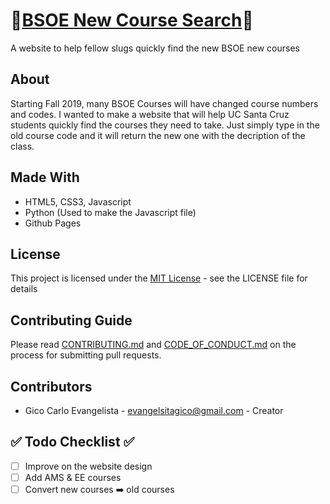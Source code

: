 # 🍌[BSOE New Course Search](https://gicocarlo.me/BSOE-New-Course-Search/)🐌
A website to help fellow slugs quickly find the new BSOE new courses 

## About
Starting Fall 2019, many BSOE Courses will have changed course numbers and codes. I wanted to make a website that will help UC Santa Cruz students quickly find the courses they need to take. Just simply type in the old course code and it will return the new one with the decription of the class.

## Made With
- HTML5, CSS3, Javascript
- Python (Used to make the Javascript file)
- Github Pages

## License
This project is licensed under the [MIT License](LICENSE) - see the LICENSE file for details

## Contributing Guide
Please read [CONTRIBUTING.md](CONTRIBUTING.md) and [CODE_OF_CONDUCT.md](CODE_OF_CONDUCT.md) on the process for submitting pull requests.

## Contributors 
- Gico Carlo Evangelista - evangelsitagico@gmail.com - Creator 

## ✅ Todo Checklist ✅
- [ ] Improve on the website design
- [ ] Add AMS & EE courses
- [ ] Convert new courses ➡️ old courses
